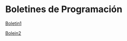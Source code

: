 # Boletines de Programación

[Boletin1](https://github.com/AdrianVideiraRial/Programacion2/tree/master/src/com/programacion/boletin1)

[Bolein2](https://github.com/AdrianVideiraRial/Programacion2/tree/master/src/com/programacion/boletin2)
